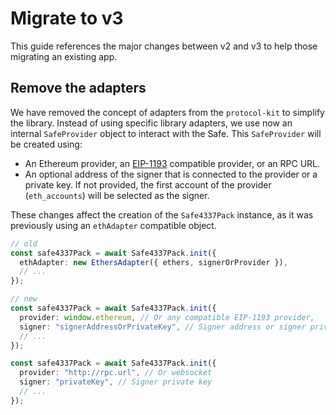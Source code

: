 # Migrate to v3

This guide references the major changes between v2 and v3 to help those migrating an existing app.

## Remove the adapters

We have removed the concept of adapters from the `protocol-kit` to simplify the library. Instead of using specific library adapters, we use now an internal `SafeProvider` object to interact with the Safe. This `SafeProvider` will be created using:

- An Ethereum provider, an [EIP-1193](https://eips.ethereum.org/EIPS/eip-1193) compatible provider, or an RPC URL.
- An optional address of the signer that is connected to the provider or a private key. If not provided, the first account of the provider (`eth_accounts`) will be selected as the signer.

These changes affect the creation of the `Safe4337Pack` instance, as it was previously using an `ethAdapter` compatible object.

```typescript
// old
const safe4337Pack = await Safe4337Pack.init({
  ethAdapter: new EthersAdapter({ ethers, signerOrProvider }),
  // ...
});
```

```typescript
// new
const safe4337Pack = await Safe4337Pack.init({
  provider: window.ethereum, // Or any compatible EIP-1193 provider,
  signer: "signerAddressOrPrivateKey", // Signer address or signer private key
  // ...
});

const safe4337Pack = await Safe4337Pack.init({
  provider: "http://rpc.url", // Or websocket
  signer: "privateKey", // Signer private key
  // ...
});
```
